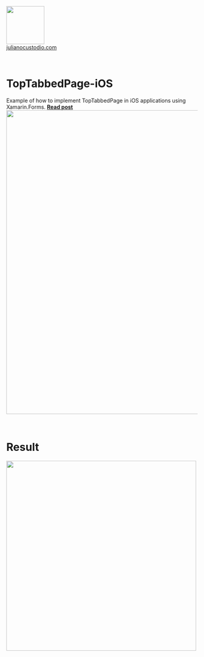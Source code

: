 

  <a href="http://julianocustodio.com" target="_blank"><image width="100px" src="https://julianocustodiosite.files.wordpress.com/2017/02/cropped-logojuliano.png?w=300&h=300&crop=1"/></a>
 <br/><a href="http://julianocustodio.com">julianocustodio.com</a>

 
<br/>

# TopTabbedPage-iOS
Example of how to implement TopTabbedPage in iOS applications using Xamarin.Forms.
<a href="http://julianocustodio.com/toptabbedpage-ios" target="_blank"><b> Read post</b></a></br> 
<a href="http://julianocustodio.com/toptabbedpage-ios">
<image width="800px" src="https://julianocustodiosite.files.wordpress.com/2018/08/walltoptabbed.png?w=1462"/></a>

<br/>


# Result
<p>
  <image height="500px"src="https://julianocustodiosite.files.wordpress.com/2018/08/ezgif-com-gif-maker.gif?w=400&h=633"/><br>  
</p>
